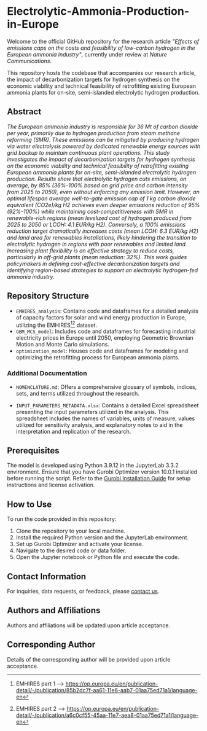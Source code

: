 # Electrolytic-Ammonia-Production-in-Europe

Welcome to the official GitHub repository for the research article _"Effects of emissions caps on the costs and feasibility of low-carbon hydrogen in the European ammonia industry"_, currently under review at _Nature Communications_.

This repository hosts the codebase that accompanies our research article, the impact of decarbonization targets for hydrogen synthesis on the economic viability and technical feasibility of retrofitting existing European ammonia plants for on-site, semi-islanded electrolytic hydrogen production.

## Abstract

_The European ammonia industry is responsible for 36 Mt of carbon dioxide per year, primarily due to hydrogen production from steam methane reforming (SMR). These emissions can be mitigated by producing hydrogen via water electrolysis powered by dedicated renewable energy sources with grid backup to maintain continuous plant operations. This study investigates the impact of decarbonization targets for hydrogen synthesis on the economic viability and technical feasibility of retrofitting existing European ammonia plants for on-site, semi-islanded electrolytic hydrogen production. Results show that electrolytic hydrogen cuts emissions, on average, by 85% (36%-100% based on grid price and carbon intensity from 2025 to 2050), even without enforcing any emission limit. However, an optimal lifespan average well-to-gate emission cap of 1 kg carbon dioxide equivalent (CO2e)/kg H2 achieves even deeper emissions reduction of 95% (92%-100%) while maintaining cost-competitiveness with SMR in renewable-rich regions (mean levelized cost of hydrogen produced from 2025 to 2050 or LCOH: 4.1 EUR/kg H2). Conversely, a 100% emissions reduction target dramatically increases costs (mean LCOH: 6.3 EUR/kg H2) and land area for renewables installations, likely hindering the transition to electrolytic hydrogen in regions with poor renewables and limited land. Increasing plant flexibility is an effective strategy to reduce costs, particularly in off-grid plants (mean reduction: 32%). This work guides policymakers in defining cost-effective decarbonization targets and identifying region-based strategies to support an electrolytic hydrogen-fed ammonia industry._

## Repository Structure

- `EMHIRES_analysis`: Contains code and dataframes for a detailed analysis of capacity factors for solar and wind energy production in Europe, utilizing the EMHIRES[^1][^2] dataset.
- `GBM_MCS_model`: Includes code and dataframes for forecasting industrial electricity prices in Europe until 2050, employing Geometric Brownian Motion and Monte Carlo simulations.
- `optimization_model`: Houses code and dataframes for modeling and optimizing the retrofitting process for European ammonia plants.


### Additional Documentation

- `NOMENCLATURE.md`: Offers a comprehensive glossary of symbols, indices, sets, and terms utilized throughout the research.

- `INPUT_PARAMETERS_METADATA.xlsx`: Contains a detailed Excel spreadsheet presenting the input parameters utilized in the analysis. This spreadsheet includes the names of variables, units of measure, values utilized for sensitivity analysis, and explanatory notes to aid in the interpretation and replication of the research.

## Prerequisites

The model is developed using Python 3.9.12 in the JupyterLab 3.3.2 environment. Ensure that you have Gurobi Optimizer version 10.0.1 installed before running the script. Refer to the [Gurobi Installation Guide](https://www.gurobi.com/documentation/) for setup instructions and license activation.

## How to Use

To run the code provided in this repository:

1. Clone the repository to your local machine.
2. Install the required Python version and the JupyterLab environment.
3. Set up Gurobi Optimizer and activate your license.
4. Navigate to the desired code or data folder.
5. Open the Jupyter notebook or Python file and execute the code.

## Contact Information

For inquiries, data requests, or feedback, please [contact us](mailto:).

## Authors and Affiliations

Authors and affiliations will be updated upon article acceptance.

## Corresponding Author

Details of the corresponding author will be provided upon article acceptance.

[^1]: EMHIRES part 1 --> https://op.europa.eu/en/publication-detail/-/publication/85b2dc7f-aa61-11e6-aab7-01aa75ed71a1/language-en  
[^2]: EMHIRES part 2 --> https://op.europa.eu/en/publication-detail/-/publication/a6c0cf55-45aa-11e7-aea8-01aa75ed71a1/language-en


